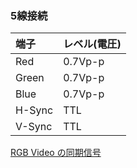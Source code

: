 ### 5線接続

|端子|レベル(電圧)|
|:-|:-|
|Red|0.7Vp-p|
|Green|0.7Vp-p|
|Blue|0.7Vp-p|
|H-Sync|TTL|
|V-Sync|TTL|

[RGB Video の同期信号](http://www.avis.ne.jp/~meteor/html/video-sync.html)
